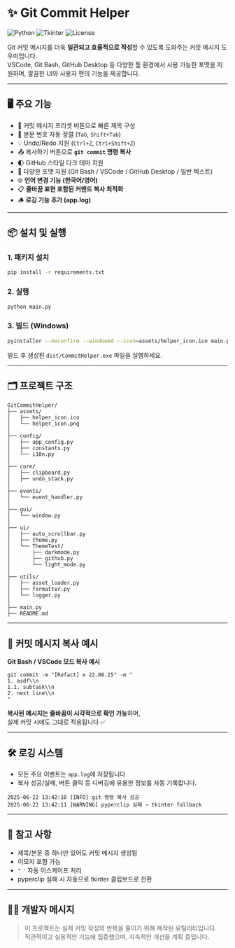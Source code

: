 # ✨ Git Commit Helper

![Python](https://img.shields.io/badge/Python-3.10+-blue?logo=python)
![Tkinter](https://img.shields.io/badge/UI-Tkinter-orange?logo=python)
![License](https://img.shields.io/badge/License-MIT-green)

Git 커밋 메시지를 더욱 **일관되고 효율적으로 작성**할 수 있도록 도와주는 커밋 메시지 도우미입니다.  
VSCode, Git Bash, GitHub Desktop 등 다양한 툴 환경에서 사용 가능한 포맷을 지원하며, 깔끔한 UI와 사용자 편의 기능을 제공합니다.

---

## 🖥️ 주요 기능

- 📌 커밋 메시지 프리셋 버튼으로 빠른 제목 구성
- 📝 본문 번호 자동 정렬 (`Tab`, `Shift+Tab`)
- 💡 Undo/Redo 지원 (`Ctrl+Z`, `Ctrl+Shift+Z`)
- 📤 복사하기 버튼으로 **`git commit` 명령 복사**
- 🌓 GitHub 스타일 다크 테마 지원
- 🔁 다양한 포맷 지원 (Git Bash / VSCode / GitHub Desktop / 일반 텍스트)
- 🌐 **언어 변경 기능 (한국어/영어)**
- 📋 **줄바꿈 표현 포함된 커맨드 복사 최적화**
- 🪵 **로깅 기능 추가 (app.log)**

---

## 📦 설치 및 실행

### 1. 패키지 설치
```bash
pip install -r requirements.txt
```

### 2. 실행
```bash
python main.py
```

### 3. 빌드 (Windows)
```bash
pyinstaller --noconfirm --windowed --icon=assets/helper_icon.ico main.py
```

빌드 후 생성된 `dist/CommitHelper.exe` 파일을 실행하세요.

---

## 🗂️ 프로젝트 구조

```
GitCommitHelper/
├── assets/
│   ├── helper_icon.ico
│   └── helper_icon.png
│
├── config/
│   ├── app_config.py
│   ├── constants.py
│   └── i18n.py
│
├── core/
│   ├── clipboard.py
│   ├── undo_stack.py
│
├── events/
│   └── event_handler.py
│
├── gui/
│   └── window.py
│
├── ui/
│   ├── auto_scrollbar.py
│   ├── theme.py
│   └── ThemeTest/
│       ├── darkmode.py
│       ├── github.py
│       └── light_mode.py
│
├── utils/
│   ├── asset_loader.py
│   ├── formatter.py
│   └── logger.py
│
├── main.py
├── README.md
```

---

## 💬 커밋 메시지 복사 예시

**Git Bash / VSCode 모드 복사 예시**
```
git commit -m "[Refact] ♻️ 22.06.25" -m "
1. asdf\\n
1.1. subtask\\n
2. next line\\n
"
```

**복사된 메시지는 줄바꿈이 시각적으로 확인 가능**하며,  
실제 커밋 시에도 그대로 적용됩니다 ✅

---

## 🛠 로깅 시스템

- 모든 주요 이벤트는 `app.log`에 저장됩니다.
- 복사 성공/실패, 버튼 클릭 등 디버깅에 유용한 정보를 자동 기록합니다.

```
2025-06-22 13:42:10 [INFO] git 명령 복사 성공
2025-06-22 13:42:11 [WARNING] pyperclip 실패 → tkinter fallback
```

---

## 📌 참고 사항

- 제목/본문 중 하나만 있어도 커밋 메시지 생성됨
- 이모지 포함 가능
- `"` `'` 자동 이스케이프 처리
- pyperclip 실패 시 자동으로 tkinter 클립보드로 전환

---

## 👨‍💻 개발자 메시지

> 이 프로젝트는 실제 커밋 작성의 반복을 줄이기 위해 제작된 유틸리티입니다.  
> 직관적이고 실용적인 기능에 집중했으며, 지속적인 개선을 계획 중입니다.